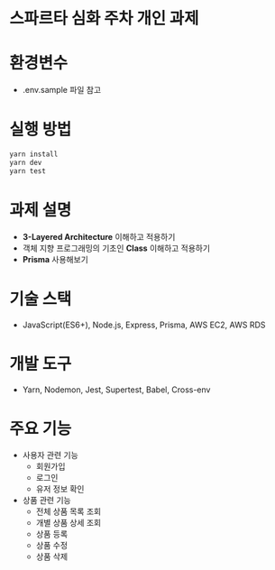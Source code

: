 # 스파르타 심화 주차 개인 과제

# 환경변수

- .env.sample 파일 참고

# 실행 방법

```bash
yarn install
yarn dev
yarn test
```

# 과제 설명

- **3-Layered Architecture** 이해하고 적용하기
- 객체 지향 프로그래밍의 기초인 **Class** 이해하고 적용하기
- **Prisma** 사용해보기

# 기술 스택

- JavaScript(ES6+), Node.js, Express, Prisma, AWS EC2, AWS RDS

# 개발 도구

- Yarn, Nodemon, Jest, Supertest, Babel, Cross-env

# 주요 기능

- 사용자 관련 기능
  - 회원가입
  - 로그인
  - 유저 정보 확인
- 상품 관련 기능
  - 전체 상품 목록 조회
  - 개별 상품 상세 조회
  - 상품 등록
  - 상품 수정
  - 상품 삭제
